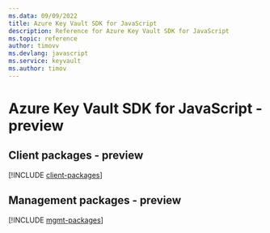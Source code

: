 ```yaml
---
ms.data: 09/09/2022
title: Azure Key Vault SDK for JavaScript
description: Reference for Azure Key Vault SDK for JavaScript
ms.topic: reference
author: timovv
ms.devlang: javascript
ms.service: keyvault
ms.author: timov
---
```

# Azure Key Vault SDK for JavaScript - preview

## Client packages - preview
[!INCLUDE [client-packages](key-vault-client-index.md)]
## Management packages - preview
[!INCLUDE [mgmt-packages](key-vault-mgmt-index.md)]